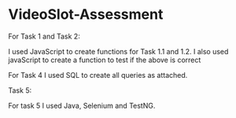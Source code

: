 # VideoSlot-Assessment

For Task 1 and Task 2:

I used JavaScript to create functions for Task 1.1 and 1.2.
I also used javaScript to create a function to test if the above is correct

For Task 4 I used SQL to create all queries as attached.

Task 5:

For task 5 I used Java, Selenium and TestNG.
